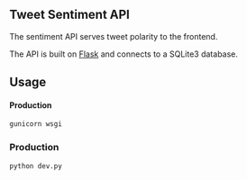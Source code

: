 ## Tweet Sentiment API
The sentiment API serves tweet polarity to the frontend.  

The API is built on [Flask](http://flask.pocoo.org/) and connects to a SQLite3 database.

## Usage
#### Production
```python
gunicorn wsgi
```

### Production
```python
python dev.py
```